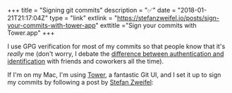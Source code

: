 +++
title = "Signing git commits"
description = "✅"
date = "2018-01-21T21:17:04Z"
type = "link"
extlink = "https://stefanzweifel.io/posts/sign-your-commits-with-tower-app"
exttitle ="Sign your commits with Tower.app"
+++

I use GPG verification for most of my commits so that people know that it's _really_ me (don't worry, I debate the [difference between authentication and identification](https://security.stackexchange.com/questions/10933/difference-between-authentication-and-identification-crypto-and-security-perspe) with friends and coworkers all the time).

If I'm on my Mac, I'm using [Tower](https://www.git-tower.com/), a fantastic Git UI, and I set it up to sign my commits by following a post by [Stefan Zweifel](https://stefanzweifel.io/):
